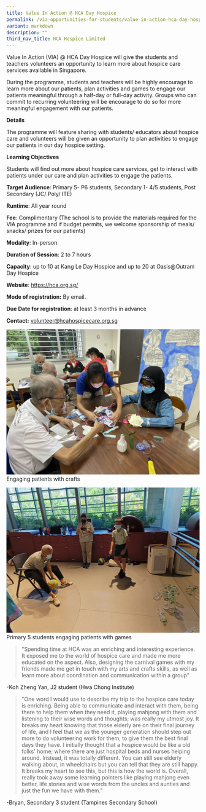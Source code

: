 ```yaml
---
title: Value In Action @ HCA Day Hospice
permalink: /via-opportunities-for-students/value-in-action-hca-day-hospice/
variant: markdown
description: ""
third_nav_title: HCA Hospice Limited
---
```

Value In Action (VIA) @ HCA Day Hospice will give the students and teachers volunteers an opportunity to learn more about hospice care services available in Singapore. 

During the programme, students and teachers will be highly encourage to learn more about our patients, plan activities and games to engage our patients meaningful through a half-day or full-day activity. Groups who can commit to recurring volunteering will be encourage to do so for more meaningful engagement with our patients.

**Details**

The programme will feature sharing with students/ educators about hospice care and volunteers will be given an opportunity to plan activities to engage our patients in our day hospice setting.

**Learning Objectives**

Students will find out more about hospice care services, get to interact with patients under our care and plan activities to engage the patients.

**Target Audience**: Primary 5- P6 students, Secondary 1- 4/5 students, Post Secondary (JC/ Poly/ ITE)

**Runtime**: All year round

**Fee**: Complimentary (The school is to provide the materials required for the VIA programme and if budget permits, we welcome sponsorship of meals/ snacks/ prizes for our patients)

**Modality**: In-person

**Duration of Session**: 2 to 7 hours

**Capacity**: up to 10 at Kang Le Day Hospice and up to 20 at Oasis@Outram Day Hospice

**Website**: https://hca.org.sg/

**Mode of registration:** By email.

**Due Date for registration**: at least 3 months in advance

**Contact:** volunteer@hcahospicecare.org.sg

![](/images/Photo1.jpg)
Engaging patients with crafts

![](/images/Photo2.jpg)
Primary 5 students engaging patients with games

> "Spending time at HCA was an enriching and interesting experience. It exposed me to the world of hospice care and made me more educated on the aspect. Also, designing the carnival games with my friends made me get in touch with my arts and crafts skills, as well as learn more about coordination and communication within a group" 

-Koh Zheng Yan, J2 student (Hwa Chong Institute)

> "One word I would use to describe my trip to the hospice care today is enriching. Being able to communicate and interact with them, being there to help them when they need it, playing mahjong with them and listening to their wise words and thoughts; was really my utmost joy. It breaks my heart knowing that those elderly are on their final journey of life, and I feel that we as the younger generation should step out more to do volunteering work for them, to give them the best final days they have. I initially thought that a hospice would be like a old folks' home; where there are just hospital beds and nurses helping around. Instead, it was totally different. You can still see elderly walking about, in wheelchairs but you can tell that they are still happy. It breaks my heart to see this, but this is how the world is. Overall, really took away some learning pointers like playing mahjong even better, life stories and wise words from the uncles and aunties and just the fun we have with them."
>
-Bryan, Secondary 3 student (Tampines Secondary School)
